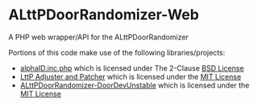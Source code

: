 # ALttPDoorRandomizer-Web
A PHP web wrapper/API for the ALttPDoorRandomizer


Portions of this code make use of the following libraries/projects:
- [alphaID.inc.php](https://github.com/loader/kvzlib/blob/master/php/functions/alphaID.inc.php) which is licensed under The 2-Clause [BSD License](https://opensource.org/licenses/bsd-license.php)
- [LttP Adjuster and Patcher](https://github.com/fabioyk/LttP-Adjuster) which is licensed under the [MIT License](https://opensource.org/licenses/MIT)
- [ALttPDoorRandomizer-DoorDevUnstable](https://github.com/aerinon/ALttPDoorRandomizer/tree/DoorDevUnstable) which is licensed under the [MIT License](https://opensource.org/licenses/MIT)

